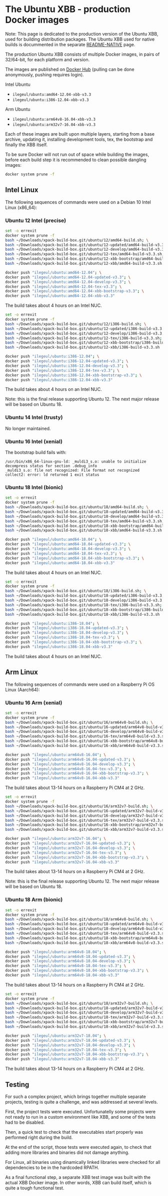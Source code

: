 # The Ubuntu XBB - production Docker images

Note: This page is dedicated to the production version of the
Ubuntu XBB, used for building distribution packages.
The Ubuntu XBB used for native builds is docummented in the
separate [README-NATIVE](README-NATIVE.md) page.  

The production Ubuntu XBB consists of multiple Docker images,
in pairs of 32/64-bit, for each platform and version.

The images are published on
[Docker Hub](https://hub.docker.com/repository/docker/ilegeul/ubuntu)
(pulling can be done anonymously, pushing requires login).

Intel Ubuntu

- `ilegeul/ubuntu:amd64-12.04-xbb-v3.3`
- `ilegeul/ubuntu:i386-12.04-xbb-v3.3`

Arm Ubuntu

- `ilegeul/ubuntu:arm64v8-16.04-xbb-v3.3`
- `ilegeul/ubuntu:arm32v7-16.04-xbb-v3.3`

Each of these images are built upon multiple layers,
starting from a base archive,
updating it, installing development tools, tex, the bootstrap and
finally the XBB itself.

To be sure Docker will not run out of space while building the images,
before each build step it is recommended
to clean possible dangling images:

```bash
docker system prune -f
```

## Intel Linux

The following sequences of commands were used on a Debian 10 Intel
Linux (x86_64):

### Ubuntu 12 Intel (precise)

```bash
set -o errexit
docker system prune -f
bash ~/Downloads/xpack-build-box.git/ubuntu/12/amd64-build.sh; \
bash ~/Downloads/xpack-build-box.git/ubuntu/12-updated/amd64-build-v3.3.sh; \
bash ~/Downloads/xpack-build-box.git/ubuntu/12-develop/amd64-build-v3.3.sh; \
bash ~/Downloads/xpack-build-box.git/ubuntu/12-tex/amd64-build-v3.3.sh; \
bash ~/Downloads/xpack-build-box.git/ubuntu/12-xbb-bootstrap/amd64-build-v3.3.sh; \
bash ~/Downloads/xpack-build-box.git/ubuntu/12-xbb/amd64-build-v3.3.sh

docker push "ilegeul/ubuntu:amd64-12.04"; \
docker push "ilegeul/ubuntu:amd64-12.04-updated-v3.3"; \
docker push "ilegeul/ubuntu:amd64-12.04-develop-v3.3"; \
docker push "ilegeul/ubuntu:amd64-12.04-tex-v3.3"; \
docker push "ilegeul/ubuntu:amd64-12.04-xbb-bootstrap-v3.3"; \
docker push "ilegeul/ubuntu:amd64-12.04-xbb-v3.3"
```

The build takes about 4 hours on an Intel NUC.

```bash
set -o errexit
docker system prune -f
bash ~/Downloads/xpack-build-box.git/ubuntu/12/i386-build.sh; \
bash ~/Downloads/xpack-build-box.git/ubuntu/12-updated/i386-build-v3.3.sh; \
bash ~/Downloads/xpack-build-box.git/ubuntu/12-develop/i386-build-v3.3.sh; \
bash ~/Downloads/xpack-build-box.git/ubuntu/12-tex/i386-build-v3.3.sh; \
bash ~/Downloads/xpack-build-box.git/ubuntu/12-xbb-bootstrap/i386-build-v3.3.sh; \
bash ~/Downloads/xpack-build-box.git/ubuntu/12-xbb/i386-build-v3.3.sh

docker push "ilegeul/ubuntu:i386-12.04"; \
docker push "ilegeul/ubuntu:i386-12.04-updated-v3.3"; \
docker push "ilegeul/ubuntu:i386-12.04-develop-v3.3"; \
docker push "ilegeul/ubuntu:i386-12.04-tex-v3.3"; \
docker push "ilegeul/ubuntu:i386-12.04-xbb-bootstrap-v3.3"; \
docker push "ilegeul/ubuntu:i386-12.04-xbb-v3.3"
```

The build takes about 4 hours on an Intel NUC.

Note: this is the final release supporting Ubuntu 12. The next major
release will be based on Ubuntu 18.

### Ubuntu 14 Intel (trusty)

No longer maintained.

### Ubuntu 16 Intel (xenial)

The bootstrap build fails with:

```console
/usr/bin/x86_64-linux-gnu-ld: _muldi3_s.o: unable to initialize decompress status for section .debug_info
_muldi3_s.o: file not recognized: File format not recognized
collect2: error: ld returned 1 exit status
```

### Ubuntu 18 Intel (bionic)

```bash
set -o errexit
docker system prune -f
bash ~/Downloads/xpack-build-box.git/ubuntu/18/amd64-build.sh; \
bash ~/Downloads/xpack-build-box.git/ubuntu/18-updated/amd64-build-v3.3.sh; \
bash ~/Downloads/xpack-build-box.git/ubuntu/18-develop/amd64-build-v3.3.sh; \
bash ~/Downloads/xpack-build-box.git/ubuntu/18-tex/amd64-build-v3.3.sh; \
bash ~/Downloads/xpack-build-box.git/ubuntu/18-xbb-bootstrap/amd64-build-v3.3.sh; \
bash ~/Downloads/xpack-build-box.git/ubuntu/18-xbb/amd64-build-v3.3.sh

docker push "ilegeul/ubuntu:amd64-18.04"; \
docker push "ilegeul/ubuntu:amd64-18.04-updated-v3.3"; \
docker push "ilegeul/ubuntu:amd64-18.04-develop-v3.3"; \
docker push "ilegeul/ubuntu:amd64-18.04-tex-v3.3"; \
docker push "ilegeul/ubuntu:amd64-18.04-xbb-bootstrap-v3.3"; \
docker push "ilegeul/ubuntu:amd64-18.04-xbb-v3.3"
```

The build takes about 4 hours on an Intel NUC.

```bash
set -o errexit
docker system prune -f
bash ~/Downloads/xpack-build-box.git/ubuntu/18/i386-build.sh; \
bash ~/Downloads/xpack-build-box.git/ubuntu/18-updated/i386-build-v3.3.sh; \
bash ~/Downloads/xpack-build-box.git/ubuntu/18-develop/i386-build-v3.3.sh; \
bash ~/Downloads/xpack-build-box.git/ubuntu/18-tex/i386-build-v3.3.sh; \
bash ~/Downloads/xpack-build-box.git/ubuntu/18-xbb-bootstrap/i386-build-v3.3.sh; \
bash ~/Downloads/xpack-build-box.git/ubuntu/18-xbb/i386-build-v3.3.sh

docker push "ilegeul/ubuntu:i386-18.04"; \
docker push "ilegeul/ubuntu:i386-18.04-updated-v3.3"; \
docker push "ilegeul/ubuntu:i386-18.04-develop-v3.3"; \
docker push "ilegeul/ubuntu:i386-18.04-tex-v3.3"; \
docker push "ilegeul/ubuntu:i386-18.04-xbb-bootstrap-v3.3"; \
docker push "ilegeul/ubuntu:i386-18.04-xbb-v3.3"
```

The build takes about 4 hours on an Intel NUC.

## Arm Linux

The following sequences of commands were used on a Raspberry Pi OS
Linux (Aarch64):

### Ubuntu 16 Arm (xenial)

```bash
set -o errexit
docker system prune -f
bash ~/Downloads/xpack-build-box.git/ubuntu/16/arm64v8-build.sh; \
bash ~/Downloads/xpack-build-box.git/ubuntu/16-updated/arm64v8-build-v3.3.sh; \
bash ~/Downloads/xpack-build-box.git/ubuntu/16-develop/arm64v8-build-v3.3.sh; \
bash ~/Downloads/xpack-build-box.git/ubuntu/16-tex/arm64v8-build-v3.3.sh; \
bash ~/Downloads/xpack-build-box.git/ubuntu/16-xbb-bootstrap/arm64v8-build-v3.3.sh; \
bash ~/Downloads/xpack-build-box.git/ubuntu/16-xbb/arm64v8-build-v3.3.sh

docker push "ilegeul/ubuntu:arm64v8-16.04"; \
docker push "ilegeul/ubuntu:arm64v8-16.04-updated-v3.3"; \
docker push "ilegeul/ubuntu:arm64v8-16.04-develop-v3.3"; \
docker push "ilegeul/ubuntu:arm64v8-16.04-tex-v3.3"; \
docker push "ilegeul/ubuntu:arm64v8-16.04-xbb-bootstrap-v3.3"; \
docker push "ilegeul/ubuntu:arm64v8-16.04-xbb-v3.3"
```

The build takes about 13-14 hours on a Raspberry Pi CM4 at 2 GHz.

```bash
set -o errexit
docker system prune -f
bash ~/Downloads/xpack-build-box.git/ubuntu/16/arm32v7-build.sh; \
bash ~/Downloads/xpack-build-box.git/ubuntu/16-updated/arm32v7-build-v3.3.sh; \
bash ~/Downloads/xpack-build-box.git/ubuntu/16-develop/arm32v7-build-v3.3.sh; \
bash ~/Downloads/xpack-build-box.git/ubuntu/16-tex/arm32v7-build-v3.3.sh; \
bash ~/Downloads/xpack-build-box.git/ubuntu/16-xbb-bootstrap/arm32v7-build-v3.3.sh; \
bash ~/Downloads/xpack-build-box.git/ubuntu/16-xbb/arm32v7-build-v3.3.sh

docker push "ilegeul/ubuntu:arm32v7-16.04"; \
docker push "ilegeul/ubuntu:arm32v7-16.04-updated-v3.3"; \
docker push "ilegeul/ubuntu:arm32v7-16.04-develop-v3.3"; \
docker push "ilegeul/ubuntu:arm32v7-16.04-tex-v3.3"; \
docker push "ilegeul/ubuntu:arm32v7-16.04-xbb-bootstrap-v3.3"; \
docker push "ilegeul/ubuntu:arm32v7-16.04-xbb-v3.3"
```

The build takes about 13-14 hours on a Raspberry Pi CM4 at 2 GHz.

Note: this is the final release supporting Ubuntu 12. The next major
release will be based on Ubuntu 18.

### Ubuntu 18 Arm (bionic)

```bash
set -o errexit
docker system prune -f
bash ~/Downloads/xpack-build-box.git/ubuntu/18/arm64v8-build.sh; \
bash ~/Downloads/xpack-build-box.git/ubuntu/18-updated/arm64v8-build-v3.3.sh; \
bash ~/Downloads/xpack-build-box.git/ubuntu/18-develop/arm64v8-build-v3.3.sh; \
bash ~/Downloads/xpack-build-box.git/ubuntu/18-tex/arm64v8-build-v3.3.sh; \
bash ~/Downloads/xpack-build-box.git/ubuntu/18-xbb-bootstrap/arm64v8-build-v3.3.sh; \
bash ~/Downloads/xpack-build-box.git/ubuntu/18-xbb/arm64v8-build-v3.3.sh

docker push "ilegeul/ubuntu:arm64v8-18.04"; \
docker push "ilegeul/ubuntu:arm64v8-18.04-updated-v3.3"; \
docker push "ilegeul/ubuntu:arm64v8-18.04-develop-v3.3"; \
docker push "ilegeul/ubuntu:arm64v8-18.04-tex-v3.3"; \
docker push "ilegeul/ubuntu:arm64v8-18.04-xbb-bootstrap-v3.3"; \
docker push "ilegeul/ubuntu:arm64v8-18.04-xbb-v3.3"
```

The build takes about 13-14 hours on a Raspberry Pi CM4 at 2 GHz.

```bash
set -o errexit
docker system prune -f
bash ~/Downloads/xpack-build-box.git/ubuntu/18/arm32v7-build.sh; \
bash ~/Downloads/xpack-build-box.git/ubuntu/18-updated/arm32v7-build-v3.3.sh; \
bash ~/Downloads/xpack-build-box.git/ubuntu/18-develop/arm32v7-build-v3.3.sh; \
bash ~/Downloads/xpack-build-box.git/ubuntu/18-tex/arm32v7-build-v3.3.sh; \
bash ~/Downloads/xpack-build-box.git/ubuntu/18-xbb-bootstrap/arm32v7-build-v3.3.sh; \
bash ~/Downloads/xpack-build-box.git/ubuntu/18-xbb/arm32v7-build-v3.3.sh

docker push "ilegeul/ubuntu:arm32v7-18.04"; \
docker push "ilegeul/ubuntu:arm32v7-18.04-updated-v3.3"; \
docker push "ilegeul/ubuntu:arm32v7-18.04-develop-v3.3"; \
docker push "ilegeul/ubuntu:arm32v7-18.04-tex-v3.3"; \
docker push "ilegeul/ubuntu:arm32v7-18.04-xbb-bootstrap-v3.3"; \
docker push "ilegeul/ubuntu:arm32v7-18.04-xbb-v3.3"
```

The build takes about 13-14 hours on a Raspberry Pi CM4 at 2 GHz.

## Testing

For such a complex project, which brings together multiple separate
projects, testing is quite a challenge, and was addressed at several
levels.

First, the project tests were executed. Unfortunatelly some projects
were not ready to run in a custom environment like XBB, and some of
the tests had to be disabled.

Then, a quick test to check that the executables start properly was
performed right during the build.

At the end of the script, those tests were executed again, to check
that adding more libraries and binaries did not damage anything.

For Linux, all binaries using dinamically linked libraries were
checked for all dependencies to be in the hardcoded RPATH.

As a final functional step, a separate XBB test image was built
with the actual XBB Docker image. In other words, XBB can build
itself, which is quite a tough functional test.

